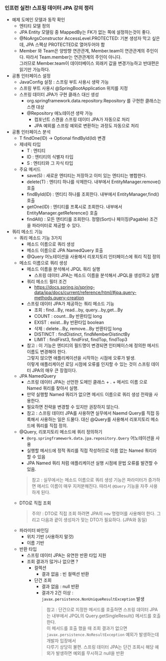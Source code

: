 ### 인프런 실전! 스프링 데이터 JPA 강의 정리

* 예제 도메인 모델과 동작 확인
    * 엔티티 모델 정의
    * JPA Entity 모델링 중 MappedBy는 FK가 없는 쪽에 설정하는것이 좋다.
    *  @NoArgsConstructor AccessLevel.PROTECTED: 기본 생성자 막고 싶은데, JPA 스팩상
       PROTECTED로 열어두어야 함
    * Member 와 Team은 양방향 연관관계, Member.team이 연관관계의 주인이다. 따라서 Team.member는 연관관계의 주인이 아니다. <br>
       그러므로 Member.team이 데이터베이스 외래키 값을 변경가능하고 반대편은 읽기만 가능하다.
* 공통 인터페이스 설정
    * JavaConfig 설정 : 스프링 부트 사용시 생략 가능
    * 스프링 부트 사용시 @SpringBootApplication 위치를 지정
    * 스프링 데이터 JPA가 구현 클래스 대신 생성
        * org.springframework.data.repository.Repository 를 구현한 클래스는 스캔 대상
        * @Repository 애노테이션 생략 가능
            * 컴포넌트 스캔을 스프링 데이터 JPA가 자동으로 처리
            * JPA 예외를 스프링 예외로 변환하는 과정도 자동으로 처리
* 공통 인터페이스 분석
    * T findOne(ID) -> Optional<T> findById(Id) 변경
    * 제네릭 타입
        * T : 엔티티
        * ID : 엔티티의 식별자 타입
        * S : 엔티티와 그 자식 타입
    * 주요 메서드
        * save(S) : 새로운 엔티티는 저장하고 이미 있는 엔티티는 병합한다.
        * delete(T) : 엔티티 하나를 삭제한다. 내부에서 EntityManager.remove() 호출
        * findById(ID) : 엔티티 하나를 조회한다. 내부에서 EntityManager,find() 호출
        * getOne(ID) : 엔티티를 프록시로 조회한다. 내부에서 EntityManager.getReference() 호출
        * findAll() : 모든 엔티티를 조회한다. 정렬(Sort)나 페이징(Pagable) 조건을 파라미터로 제공할 수 있다.
* 쿼리 메소드 기능
    * 쿼리 메소드 기능 3가지
        * 메소드 이름으로 쿼리 생성
        * 메소드 이름으로 JPA NamedQuery 호출
        * @Query 어노테이션을 사용해서 리포지토리 인터페이스에 쿼리 직접 정의 
    * 메소드 이름으로 쿼리 생성
        * 메소드 이름을 분석해서 JPQL 쿼리 실행
            * 스프링 데이터 JPA는 메소드 이름을 분석해서 JPQL을 생성하고 실행
        * 쿼리 메소드 필터 조건 
            * https://docs.spring.io/spring-data/jpa/docs/current/reference/html/#jpa.query-methods.query-creation
        * 스프링 데이터 JPA가 제공하는 쿼리 메소드 기능
            * 조회 : find...By, read...by, query...by,get...By
            * COUNT : count...By 반환타입 long
            * EXIST : exist...By 반환타입 boolean
            * 삭제 : delete...By, remove...By 반환타입 long
            * DISTINCT : findDistinct, findMemberDistinctBy
            * LIMIT : findFirst3, findFirst, findTop, findTop3
        * 참고 : 이 기능은 엔티티의 필드명이 변경되면 인터페이스에 정의한 메서드 이름도 변경해야 한다. <br>
        그렇지 않으면 애플리케이션을 시작하는 시점에 오류가 발생. <br>
        이렇게 애플리케이션 로딩 시점에 오류를 인지할 수 있는 것이 스프링 데이터 JPA의 매우 큰 장점이다.
    * JPA NamedQuery
        * 스프링 데이터 JPA는 선언한 도메인 클래스 + . + 메서드 이름 으로 Named 쿼리를 찾아서 실행.
        * 만약 실행할 Named 쿼리가 없으면 메서드 이름으로 쿼리 생성 전략을 사용한다.
        * 필요하면 전략을 변경할 수 있지만 권장하지 않는다.
        * 참고 : 스프링 데이터 JPA를 사용하면 실무에서 Naemd Query를 직접 등록해서 사용하는 일은 드물다. 대신 @Query를 사용해서 리포지토리 메소드에 쿼리를 직접 정의.
    * @Query, 리포지토리 메소드에 쿼리 정의하기
        * `@org.springframework.data.jpa.repository.Query` 어노테이션을 사용
        * 실행할 메서드에 정적 쿼리를 직접 작성하므로 이름 없는 Named 쿼리라 할 수 있음
        * JPA Named 쿼리 처럼 애플리케이션 실행 시점에 문법 오류를 발견할 수 있음.
        > 참고 : 실무에서는 메소드 이름으로 쿼리 생성 기능은 파라미터가 증가하면 메서드 이름이 매우 지저분해진다. 따라서 `@Query` 기능을 자주 사용하게 된다.
    * DTO로 직접 조회
        > 주의! : DTO로 직접 조회 하려면 JPA의 `new` 명령어를 사용해야 한다. 그리고 다음과 괕이 생성자가 맞는 DTO가 필요하다. (JPA와 동일)        
    * 파라미터 바인딩
        * 위치 기반 (사용하지 말것)
        * 이름 기반            
    * 반환 타입
        * 스프링 데이터 JPA는 유연한 반환 타입 지원
        * 조회 결과가 많거나 없으면 ?
            * 컬렉션 
                * 결과 없음 : 빈 컬렉션 반환
            * 단건 조회
                * 결과 없음 : null 반환    
                * 결과가 2건 이상 :  `javax.persistence.NonUniqueResultException` 발생
                > 참고 : 단건으로 지정한 메서드를 호출하면 스프링 데이터 JPA는 내부에서 JPQL의 Query.getSingleResult() 메서드를 호출한다.<br>
                이 메서드를 호출 했을 때 조회 결과가 없으면 `javax.persistence.NoResultException` 예외가 발생하는데 개발자 입장에서 <br>
                다루기 상당히 불편. 스프링 데이터 JPA는 단건 조회시 해당 예외가 발생하면 예외를 무시하고 null을 반환